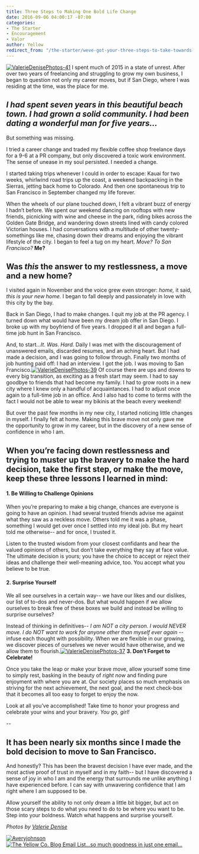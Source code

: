 ```yaml
---
title: Three Steps to Making One Bold Life Change
date: 2016-09-06 04:00:17 -07:00
categories:
- The Starter
- Encouragement
- Valor
author: Yellow
redirect_from: "/the-starter/weve-got-your-three-steps-to-take-towards-your-next-bold-move-right-here/"
---
```


[![ValerieDenisePhotos-41](https://yellow-blog-images.imgix.net/2016/08/ValerieDenisePhotos-41.jpg)](https://yellow-blog-images.imgix.net/2016/08/ValerieDenisePhotos-41.jpg) I spent much of 2015 in a state of unrest. After over two years of freelancing and struggling to grow my own business, I began to question not only my career moves, but if San Diego, where I was residing at the time, was the place for me.

## _I had spent seven years in this beautiful beach town. I had grown a solid community. I had been dating a wonderful man for five years..._

But something was missing.

I tried a career change and traded my flexible coffee shop freelance days for a 9-6 at a PR company, but only discovered a toxic work environment. The sense of unease in my soul persisted. I needed a change.

I started taking trips whenever I could in order to escape: Kauai for two weeks, whirlwind road trips up the coast, a weekend backpacking in the Sierras, jetting back home to Colorado. And then one spontaneous trip to San Francisco in September changed my life forever.

When the wheels of our plane touched down, I felt a vibrant buzz of energy I hadn’t before. We spent our weekend dancing on rooftops with new friends, picnicking with wine and cheese in the park, riding bikes across the Golden Gate Bridge, and wandering down streets lined with candy colored Victorian houses. I had conversations with a multitude of other twenty-somethings like me, chasing down their dreams and enjoying the vibrant lifestyle of the city. I began to feel a tug on my heart. _Move? To San Francisco?_ __Me?__

## Was _this_ the answer to my restlessness, a move and a new home?

I visited again in November and the voice grew even stronger: _home,_ it said, _this is your new home._ I began to fall deeply and passionately in love with this city by the bay.

Back in San Diego, I had to make changes. I quit my job at the PR agency. I turned down what would have been my dream job offer in San Diego. I broke up with my boyfriend of five years. I dropped it all and began a full-time job hunt in San Francisco.

And, to start..._It. Was. Hard._ Daily I was met with the discouragement of unanswered emails, discarded resumes, and an aching heart. But I had made a decision, and I was going to follow through. Finally two months of job hunting paid off: I had an interview. I got the job. I was moving to San Francisco.[![ValerieDenisePhotos-39](https://yellow-blog-images.imgix.net/2016/08/ValerieDenisePhotos-39.jpg)](https://yellow-blog-images.imgix.net/2016/08/ValerieDenisePhotos-39.jpg) Of course there are ups and downs to every big transition, as exciting as a fresh start may seem. I had to say goodbye to friends that had become my family. I had to grow roots in a new city where I knew only a handful of acquaintances. I had to adjust once again to a full-time job in an office. And I also had to come to terms with the fact I would not be able to wear my bikinis at the beach every weekend!

But over the past few months in my new city, I started noticing little changes in myself. I finally felt at home. Making this brave move not only gave me the opportunity to grow in my career, but in the discovery of a new sense of confidence in who I am.

## When you’re facing down restlessness and trying to muster up the bravery to make the hard decision, take the first step, or make the move, keep these three lessons I learned in mind:

#### **1\. Be Willing to Challenge Opinions**

When you’re preparing to make a big change, chances are everyone is going to have an opinion. I had several trusted friends advise me against what they saw as a reckless move. Others told me it was a phase, something I would get over once I settled into my ideal job. But my heart told me otherwise-- and for once, I trusted it.

Listen to the trusted wisdom from your closest confidants and hear the valued opinions of others, but don’t take everything they say at face value. The ultimate decision is yours; you have the choice to accept or reject their ideas and challenge their well-meaning advice, too. You accept what you believe to be true.

#### **2\. Surprise Yourself**

We all see ourselves in a certain way-- we have our likes and our dislikes, our list of to-dos and never-dos. But what would happen if we allow ourselves to break free of these boxes we build and instead be willing to surprise ourselves?

Instead of thinking in definitives-- _I am NOT a city person. I would NEVER move. I do NOT want to work for anyone other than myself ever again_ -- infuse each thought with possibility. When we are flexible in our growing, we discover pieces of ourselves we never would have otherwise, and we allow them to flourish.[![ValerieDenisePhotos-37](https://yellow-blog-images.imgix.net/2016/08/ValerieDenisePhotos-37.jpg)](https://yellow-blog-images.imgix.net/2016/08/ValerieDenisePhotos-37.jpg) **3\. Don’t Forget to Celebrate!**

Once you take the leap or make your brave move, allow yourself some time to simply rest, basking in the beauty of _right now_ and finding pure enjoyment with where you are at. Our society places so much emphasis on striving for the next achievement, the next goal, and the next check-box that it becomes all too easy to forget to enjoy the now.

Look at all you’ve accomplished! Take time to honor your progress and celebrate your wins and your bravery. _You go, girl!_

--

## It has been nearly six months since I made the bold decision to move to San Francisco.

And honestly? This has been the bravest decision I have ever made, and the most active proof of trust in myself and in my faith-- but I have discovered a sense of joy in who I am and the energy that surrounds me unlike anything I have experienced before. I can say with unwavering confidence that I am right where I am supposed to be.   

Allow yourself the ability to not only dream a little bit bigger, but act on those scary steps to do what you need to do to be where you want to be. Step into your boldness. Watch what happens and surprise yourself.

_Photos by [Valerie Denise](http://www.valeriedenisephotos.com/)_

[![Averyjohnson](https://yellow-blog-images.imgix.net/2016/08/Averyjohnson.jpg)](http://www.avery-johnson.com/)[![The Yellow Co. Blog Email List...so much goodness in just one email...](https://yellow-blog-images.imgix.net/2016/07/EMAIL-LIST.png)](http://yellowconference.us3.list-manage2.com/subscribe?u=3f8e45f74e0653e404965e2ef&id=7cb1ced4ff)

